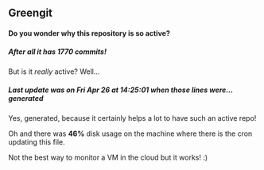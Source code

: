 ## Greengit

#### Do you wonder why this repository is so active?

##### After all it has 1770 commits!

But is it *really* active? Well...

##### Last update was on Fri Apr 26 at 14:25:01 when those lines were... generated

Yes, generated, because it certainly helps a lot to have such an active repo!

Oh and there was **46%** disk usage on the machine
where there is the cron updating this file.

Not the best way to monitor a VM in the cloud but it works! :)
